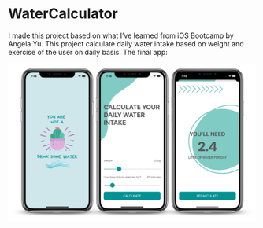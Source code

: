 # WaterCalculator

I made this project based on what I’ve learned from iOS Bootcamp by Angela Yu. This project calculate daily water intake based on weight and exercise of the user on daily basis.
The final app:

![alt text](https://github.com/ameliacitradewi/WaterCalculator/blob/main/Documentation/Final%20App.png?raw=true)
